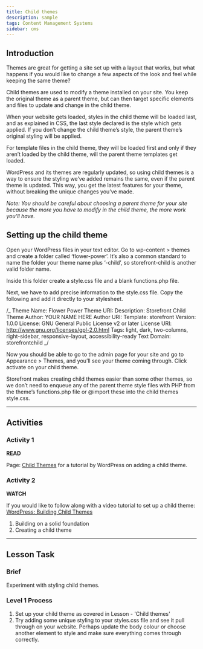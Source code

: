 ```yaml
---
title: Child themes
description: sample
tags: Content Management Systems
sidebar: cms
---
```


## Introduction

Themes are great for getting a site set up with a layout that works, but what happens if you would like to change a few aspects of the look and feel while keeping the same theme?

Child themes are used to modify a theme installed on your site. You keep the original theme as a parent theme, but can then target specific elements and files to update and change in the child theme.

When your website gets loaded, styles in the child theme will be loaded last, and as explained in CSS, the last style declared is the style which gets applied. If you don’t change the child theme’s style, the parent theme’s original styling will be applied.

For template files in the child theme, they will be loaded first and only if they aren’t loaded by the child theme, will the parent theme templates get loaded.

WordPress and its themes are regularly updated, so using child themes is a way to ensure the styling we’ve added remains the same, even if the parent theme is updated. This way, you get the latest features for your theme, without breaking the unique changes you’ve made.

_Note: You should be careful about choosing a parent theme for your site because the more you have to modify in the child theme, the more work you’ll have._

## Setting up the child theme

Open your WordPress files in your text editor. Go to wp-content > themes and create a folder called ‘flower-power’. It’s also a common standard to name the folder your theme name plus ‘-child’, so storefront-child is another valid folder name.

Inside this folder create a style.css file and a blank functions.php file.

Next, we have to add precise information to the style.css file. Copy the following and add it directly to your stylesheet.

/_ Theme Name: Flower Power Theme URI: Description: Storefront Child Theme Author: YOUR NAME HERE Author URI: Template: storefront Version: 1.0.0 License: GNU General Public License v2 or later License URI: http://www.gnu.org/licenses/gpl-2.0.html Tags: light, dark, two-columns, right-sidebar, responsive-layout, accessibility-ready Text Domain: storefrontchild _/

Now you should be able to go to the admin page for your site and go to Appearance > Themes, and you’ll see your theme coming through. Click activate on your child theme.

Storefront makes creating child themes easier than some other themes, so we don’t need to enqueue any of the parent theme style files with PHP from the theme’s functions.php file or @import these into the child themes style.css.

<hr>

## Activities

### Activity 1

**READ**

Page: [Child Themes](https://developer.wordpress.org/themes/advanced-topics/child-themes/) for a tutorial by WordPress on adding a child theme.

### Activity 2

**WATCH**

If you would like to follow along with a video tutorial to set up a child theme: [WordPress: Building Child Themes](https://www.linkedin.com/learning/wordpress-building-child-themes-3/level-up-to-wordpress-developer?u=43268076)

1. Building on a solid foundation
2. Creating a child theme

<hr>

## Lesson Task

### Brief

Experiment with styling child themes.

### Level 1 Process

1. Set up your child theme as covered in Lesson - 'Child themes'
2. Try adding some unique styling to your styles.css file and see it pull through on your website. Perhaps update the body colour or choose another element to style and make sure everything comes through correctly.

